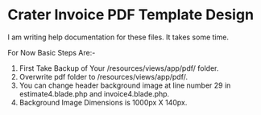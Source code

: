 # Crater Invoice PDF Template Design
I am writing help documentation for these files. It takes some time.

For Now Basic Steps Are:-
1. First Take Backup of Your /resources/views/app/pdf/ folder.
2. Overwrite pdf folder to /resources/views/app/pdf/.
3. You can change header background image at line number 29 in estimate4.blade.php and invoice4.blade.php.
4. Background Image Dimensions is 1000px X 140px.
